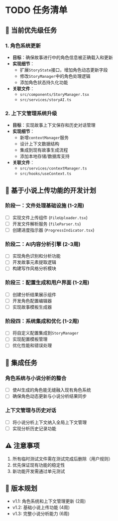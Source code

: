 # TODO 任务清单

## 🚀 当前优先级任务

### 1. 角色系统更新
- **目标**：确保故事进行中的角色信息被正确载入和更新
- **实现细节**：
  - 扩展`StoryState`接口，增加角色动态更新字段
  - 修改`StoryManager`中的角色处理逻辑
  - 添加角色状态持久化功能
- **关联文件**：
  - `src/components/StoryManager.tsx`
  - `src/services/storyAI.ts`

### 2. 上下文管理系统升级
- **目标**：实现故事上下文保存和历史对话管理
- **实现细节**：
  - 新增`contextManager`服务
  - 设计上下文数据结构
  - 集成到现有故事生成流程
  - 添加本地存储/数据库支持
- **关联文件**：
  - `src/services/contextManager.ts`
  - `src/hooks/useContext.ts`

## 📅 基于小说上传功能的开发计划

### 阶段一：文件处理基础设施 (1-2周)
- [ ] 实现文件上传组件 (`FileUploader.tsx`)
- [ ] 开发文件解析服务 (`fileParser.ts`)
- [ ] 创建进度指示器 (`ProgressIndicator.tsx`)

### 阶段二：AI内容分析引擎 (2-3周)
- [ ] 实现角色识别和分析功能
- [ ] 开发故事元素提取逻辑
- [ ] 构建写作风格分析模块

### 阶段三：配置生成和用户界面 (1-2周)
- [ ] 创建分析结果展示组件
- [ ] 开发角色配置编辑器
- [ ] 实现故事模板生成器

### 阶段四：系统集成和优化 (1-2周)
- [ ] 将自定义配置集成到`StoryManager`
- [ ] 实现配置模板管理
- [ ] 优化性能和错误处理

## 🔄 集成任务

### 角色系统与小说分析的整合
- [ ] 使AI生成的角色能无缝融入现有角色系统
- [ ] 确保角色动态更新与小说分析结果同步

### 上下文管理与历史对话
- [ ] 将小说分析上下文纳入全局上下文管理
- [ ] 实现分析历史记录功能

## ⚠️ 注意事项
1. 所有临时测试文件需在测试完成后删除（用户规则）
2. 优先保证现有功能的稳定性
3. 新功能开发需通过单元测试

## 📌 版本规划
- v1.1: 角色系统和上下文管理更新 (2周)
- v1.2: 基础小说上传功能 (4周)
- v1.3: 完整小说分析能力 (6周) 